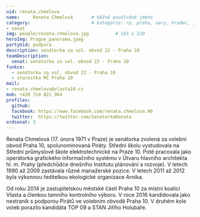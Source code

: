 ```yaml
---
uid: renata.chmelova
name:     Renata Chmelová	  	# běžně používáné jméno
category:                 		# kategorie: rp, praha, vary, hradec, jmk, senat
- senat
img: people/renata-chmelova.jpg          # 165 x 220
heroImg: Prague_panorama.jpeg
partyUid: podpora
description: senátorka za vol. obvod 22 - Praha 10
teamDescription:
  senat: senátorka za vol. obvod 22 - Praha 10
funkce:
  - senátorka za vol. obvod 22 - Praha 10
  - starostka MČ Praha 10
mail:
- renata.chmelova@vlasta10.cz
mob: +420 724 022 964
profiles:
  github:                 
  facebook: https://www.facebook.com/renata.chmelova.90
  twitter: 	https://twitter.com/SenatorkaRenata
ordsenat: 3
---
```


Renata Chmelová (17. února 1971 v Praze) je senátorka zvolená za volební obvod Praha 10, spolunominovaná Piráty. Střední školu vystudovala na Střední průmyslové škole elektrotechnické na Praze 10. Poté pracovala jako operátorka grafického informačního systému v Útvaru hlavního architekta hl. m. Prahy (předchůdce dnešního Institutu plánování a rozvoje). V letech 1990 až 2009 zastávala různé manažerské pozice. V letech 2011 až 2012 byla výkonnou ředitelkou ekologické organizace Arnika.

Od roku 2014 je zastupitelskou městské části Praha 10 za místní koalici Vlasta a členkou tamního kontrolního výboru. V roce 2016 kandidovala jako nestraník s podporou Pirátů ve volebním obvodě Praha 10. V druhém kole voleb porazilo kandidáta TOP 09 a STAN Jiřího Holubáře.

